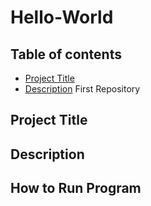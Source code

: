 # Hello-World

## Table of contents 
- [Project Title](#Project-Title)
- [Description](#Description)
First Repository 
## Project Title 
## Description 
## How to Run Program
